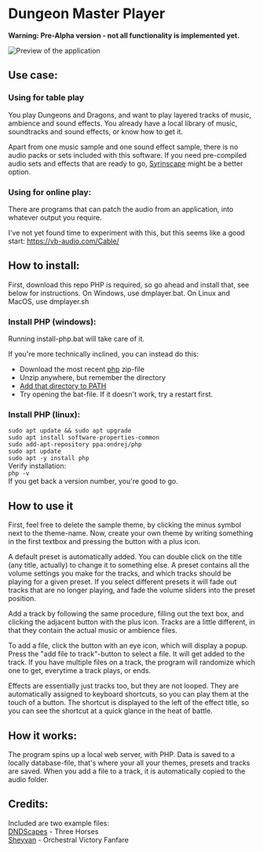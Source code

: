 # Dungeon Master Player
<b>Warning: Pre-Alpha version - not all functionality is implemented yet.</b>

<img src="https://scontent.fsvg2-1.fna.fbcdn.net/v/t1.15752-9/356652377_1275279750045847_7877918628450760678_n.png?_nc_cat=111&ccb=1-7&_nc_sid=ae9488&_nc_ohc=gP9QigbzU6UAX9BNpZI&_nc_ht=scontent.fsvg2-1.fna&oh=03_AdQ2aTIdz4NkaNHkT_k6D2wgPQMP_keukUS0zAJDaFY9Tw&oe=64DD2CE2" alt="Preview of the application">

## Use case:
### Using for table play
You play Dungeons and Dragons, and want to play layered tracks of music, ambience and sound effects.
You already have a local library of music, soundtracks and sound effects, or know how to get it.

Apart from one music sample and one sound effect sample, there is no audio packs or sets included with this software. If you need pre-compiled audio sets and effects that are ready to go, <a href="https://syrinscape.com/subscriptions/3-supersyrin/">Syrinscape</a> might be a better option.

### Using for online play:
There are programs that can patch the audio from an application, into whatever output you require.

I've not yet found time to experiment with this, but this seems like a good start: https://vb-audio.com/Cable/

## How to install:
First, download this repo
PHP is required, so go ahead and install that, see below for instructions.
On Windows, use dmplayer.bat.
On Linux and MacOS, use dmplayer.sh

### Install PHP (windows):
Running install-php.bat will take care of it.

If you're more technically inclined, you can instead do this:
- Download the most recent <a href="https://windows.php.net/download">php</a> zip-file
- Unzip anywhere, but remember the directory
- <a href="https://www.computerhope.com/issues/ch000549.htm">Add that directory to PATH</a>
- Try opening the bat-file. If it doesn't work, try a restart first.

### Install PHP (linux):
`sudo apt update && sudo apt upgrade`<br>
`sudo apt install software-properties-common`<br>
`sudo add-apt-repository ppa:ondrej/php`<br>
`sudo apt update`<br>
`sudo apt -y install php`<br>
Verify installation:<br>
`php -v`<br>
If you get back a version number, you're good to go.

## How to use it
First, feel free to delete the sample theme, by clicking the minus symbol next to the theme-name. Now, create your own theme by writing something in the first textbox and pressing the button with a plus icon.

A default preset is automatically added. You can double click on the title (any title, actually) to change it to something else. A preset contains all the volume settings you make for the tracks, and which tracks should be playing for a given preset. If you select different presets it will fade out tracks that are no longer playing, and fade the volume sliders into the preset position.

Add a track by following the same procedure, filling out the text box, and clicking the adjacent button with the plus icon. Tracks are a little different, in that they contain the actual music or ambience files.

To add a file, click the button with an eye icon, which will display a popup. Press the "add file to track"-button to select a file. It will get added to the track. If you have multiple files on a track, the program will randomize which one to get, everytime a track plays, or ends.

Effects are essentially just tracks too, but they are not looped. They are automatically assigned to keyboard shortcuts, so you can play them at the touch of a button. The shortcut is displayed to the left of the effect title, so you can see the shortcut at a quick glance in the heat of battle.

## How it works:
The program spins up a local web server, with PHP.
Data is saved to a locally database-file, that's where your all your themes, presets and tracks are saved.
When you add a file to a track, it is automatically copied to the audio folder.

## Credits:
Included are two example files:<br>
<a href="https://www.youtube.com/@dndscapes4824">DNDScapes</a> - Three Horses<br>
<a href="https://freesound.org/people/Sheyvan/">Sheyvan</a> - Orchestral Victory Fanfare